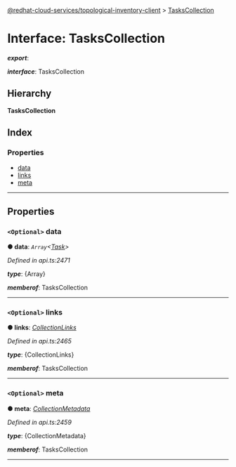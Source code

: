 [@redhat-cloud-services/topological-inventory-client](../README.md) > [TasksCollection](../interfaces/taskscollection.md)

# Interface: TasksCollection

*__export__*: 

*__interface__*: TasksCollection

## Hierarchy

**TasksCollection**

## Index

### Properties

* [data](taskscollection.md#data)
* [links](taskscollection.md#links)
* [meta](taskscollection.md#meta)

---

## Properties

<a id="data"></a>

### `<Optional>` data

**● data**: *`Array`<[Task](task.md)>*

*Defined in api.ts:2471*

*__type__*: {Array}

*__memberof__*: TasksCollection

___
<a id="links"></a>

### `<Optional>` links

**● links**: *[CollectionLinks](collectionlinks.md)*

*Defined in api.ts:2465*

*__type__*: {CollectionLinks}

*__memberof__*: TasksCollection

___
<a id="meta"></a>

### `<Optional>` meta

**● meta**: *[CollectionMetadata](collectionmetadata.md)*

*Defined in api.ts:2459*

*__type__*: {CollectionMetadata}

*__memberof__*: TasksCollection

___

